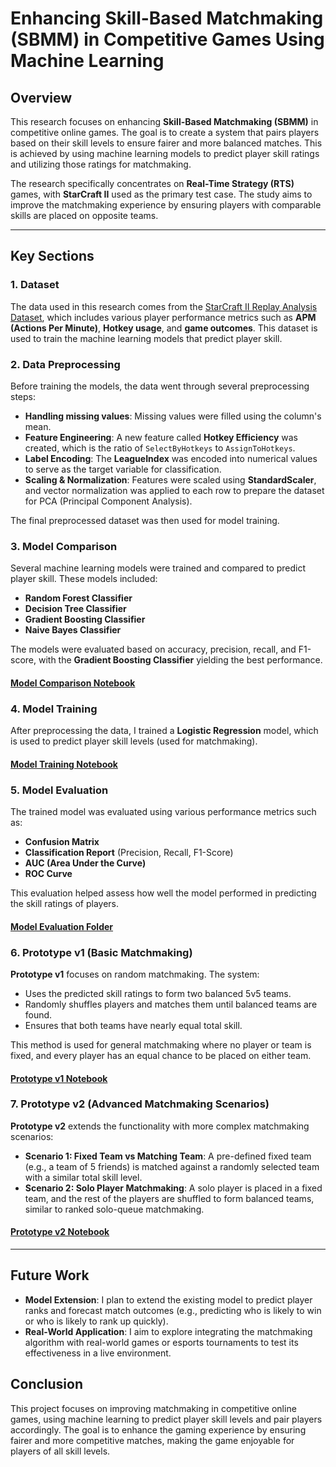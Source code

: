 # Enhancing Skill-Based Matchmaking (SBMM) in Competitive Games Using Machine Learning

## Overview

This research focuses on enhancing **Skill-Based Matchmaking (SBMM)** in competitive online games. The goal is to create a system that pairs players based on their skill levels to ensure fairer and more balanced matches. This is achieved by using machine learning models to predict player skill ratings and utilizing those ratings for matchmaking.

The research specifically concentrates on **Real-Time Strategy (RTS)** games, with **StarCraft II** used as the primary test case. The study aims to improve the matchmaking experience by ensuring players with comparable skills are placed on opposite teams.

---

## Key Sections

### 1. **Dataset**

The data used in this research comes from the [StarCraft II Replay Analysis Dataset](https://www.kaggle.com/datasets/sfu-summit/starcraft-ii-replay-analysis), which includes various player performance metrics such as **APM (Actions Per Minute)**, **Hotkey usage**, and **game outcomes**. This dataset is used to train the machine learning models that predict player skill.

### 2. **Data Preprocessing**

Before training the models, the data went through several preprocessing steps:
- **Handling missing values**: Missing values were filled using the column's mean.
- **Feature Engineering**: A new feature called **Hotkey Efficiency** was created, which is the ratio of `SelectByHotkeys` to `AssignToHotkeys`.
- **Label Encoding**: The **LeagueIndex** was encoded into numerical values to serve as the target variable for classification.
- **Scaling & Normalization**: Features were scaled using **StandardScaler**, and vector normalization was applied to each row to prepare the dataset for PCA (Principal Component Analysis).

The final preprocessed dataset was then used for model training.

### 3. **Model Comparison**

Several machine learning models were trained and compared to predict player skill. These models included:
- **Random Forest Classifier**
- **Decision Tree Classifier**
- **Gradient Boosting Classifier**
- **Naive Bayes Classifier**

The models were evaluated based on accuracy, precision, recall, and F1-score, with the **Gradient Boosting Classifier** yielding the best performance.

#### [Model Comparison Notebook](https://github.com/LaXnZ/enhancing-sbmm-in-competitive-games/blob/model-comparison/Model_Comparison_with_Original_Dataset.ipynb)

### 4. **Model Training**

After preprocessing the data, I trained a **Logistic Regression** model, which is used to predict player skill levels (used for matchmaking).

#### [Model Training Notebook](https://github.com/LaXnZ/enhancing-sbmm-in-competitive-games/blob/model-training/Preprocessing_Dataset_%2B_Training_a_Model_Using_LogisticRegression.ipynb)

### 5. **Model Evaluation**

The trained model was evaluated using various performance metrics such as:
- **Confusion Matrix**
- **Classification Report** (Precision, Recall, F1-Score)
- **AUC (Area Under the Curve)**
- **ROC Curve**

This evaluation helped assess how well the model performed in predicting the skill ratings of players.

#### [Model Evaluation Folder](https://github.com/LaXnZ/enhancing-sbmm-in-competitive-games/tree/model-evaluation)

### 6. **Prototype v1 (Basic Matchmaking)**

**Prototype v1** focuses on random matchmaking. The system:
- Uses the predicted skill ratings to form two balanced 5v5 teams.
- Randomly shuffles players and matches them until balanced teams are found.
- Ensures that both teams have nearly equal total skill.

This method is used for general matchmaking where no player or team is fixed, and every player has an equal chance to be placed on either team.

#### [Prototype v1 Notebook](https://github.com/LaXnZ/enhancing-sbmm-in-competitive-games/blob/prototype-v1/SBMM_Prototype_V1_0.ipynb)

### 7. **Prototype v2 (Advanced Matchmaking Scenarios)**

**Prototype v2** extends the functionality with more complex matchmaking scenarios:
- **Scenario 1: Fixed Team vs Matching Team**: A pre-defined fixed team (e.g., a team of 5 friends) is matched against a randomly selected team with a similar total skill level.
- **Scenario 2: Solo Player Matchmaking**: A solo player is placed in a fixed team, and the rest of the players are shuffled to form balanced teams, similar to ranked solo-queue matchmaking.

#### [Prototype v2 Notebook](https://github.com/LaXnZ/enhancing-sbmm-in-competitive-games/blob/prototype-v2/SBMM_Prototype_V2_0.ipynb)

---

## Future Work

- **Model Extension**: I plan to extend the existing model to predict player ranks and forecast match outcomes (e.g., predicting who is likely to win or who is likely to rank up quickly).
- **Real-World Application**: I aim to explore integrating the matchmaking algorithm with real-world games or esports tournaments to test its effectiveness in a live environment.


## Conclusion

This project focuses on improving matchmaking in competitive online games, using machine learning to predict player skill levels and pair players accordingly. The goal is to enhance the gaming experience by ensuring fairer and more competitive matches, making the game enjoyable for players of all skill levels.

